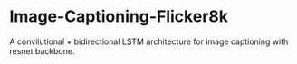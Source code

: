 # Image-Captioning-Flicker8k
A convilutional + bidirectional LSTM architecture for image captioning with resnet backbone.
